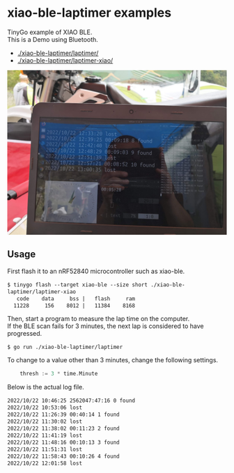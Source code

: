 # xiao-ble-laptimer examples

TinyGo example of XIAO BLE.  
This is a Demo using Bluetooth.

* [./xiao-ble-laptimer/laptimer/](./ble-laptimer/laptimer/)
* [./xiao-ble-laptimer/laptimer-xiao/](./laptimer-xiao/)

![](./xiao-ble-laptimer.jpg)


## Usage

First flash it to an nRF52840 microcontroller such as xiao-ble.  

```
$ tinygo flash --target xiao-ble --size short ./xiao-ble-laptimer/laptimer-xiao
   code    data     bss |   flash     ram
  11228     156    8012 |   11384    8168
```

Then, start a program to measure the lap time on the computer.  
If the BLE scan fails for 3 minutes, the next lap is considered to have progressed.  


```
$ go run ./xiao-ble-laptimer/laptimer
```

To change to a value other than 3 minutes, change the following settings.  


```go
	thresh := 3 * time.Minute
```

Below is the actual log file.  

```
2022/10/22 10:46:25 2562047:47:16 0 found
2022/10/22 10:53:06 lost
2022/10/22 11:26:39 00:40:14 1 found
2022/10/22 11:30:02 lost
2022/10/22 11:38:02 00:11:23 2 found
2022/10/22 11:41:19 lost
2022/10/22 11:48:16 00:10:13 3 found
2022/10/22 11:51:31 lost
2022/10/22 11:58:43 00:10:26 4 found
2022/10/22 12:01:58 lost
```
